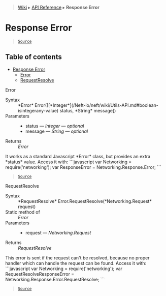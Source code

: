 > [Wiki](Home) ▸ [API Reference](API-Reference) ▸ **Response Error**

Response Error
==============

> [`Source`](/Neft-io/neft/tree/master/src/networking/response/error.litcoffee#response-error)

## Table of contents
* [Response Error](#response-error)
    * [Error](#error)
    * [RequestResolve](#requestresolve)

Error
<dl><dt>Syntax</dt><dd>*Error* Error([[*Integer*](/Neft-io/neft/wiki/Utils-API.md#boolean-isintegerany-value) status, *String* message])</dd><dt>Parameters</dt><dd><ul><li>status — <i>Integer</i> — <i>optional</i></li><li>message — <i>String</i> — <i>optional</i></li></ul></dd><dt>Returns</dt><dd><i>Error</i></dd></dl>
It works as a standard Javascript *Error* class, but provides an extra *status* value.
Access it with:
```javascript
var Networking = require('networking');
var ResponseError = Networking.Response.Error;
```

> [`Source`](/Neft-io/neft/tree/master/src/networking/response/error.litcoffee#error-errorinteger-status-string-message)

RequestResolve
<dl><dt>Syntax</dt><dd>*RequestResolve* Error.RequestResolve(*Networking.Request* request)</dd><dt>Static method of</dt><dd><i>Error</i></dd><dt>Parameters</dt><dd><ul><li>request — <i>Networking.Request</i></li></ul></dd><dt>Returns</dt><dd><i>RequestResolve</i></dd></dl>
This error is sent if the request can't be resolved,
because no proper handler which can handle the request can be found.
Access it with:
```javascript
var Networking = require('networking');
var RequestResolveResponseError = Networking.Response.Error.RequestResolve;
```

> [`Source`](/Neft-io/neft/tree/master/src/networking/response/error.litcoffee#requestresolve-errorrequestresolvenetworkingrequest-request)

